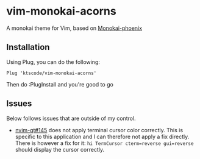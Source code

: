 # vim-monokai-acorns

A  monokai theme for Vim, based on [Monokai-phoenix](https://github.com/Reewr/vim-monokai-phoenix)

## Installation

Using Plug, you can do the following:

```vim
Plug 'ktscode/vim-monokai-acorns'
```

Then do :PlugInstall and you're good to go

## Issues

Below follows issues that are outside of my control.

- [nvim-qt#145](https://github.com/equalsraf/neovim-qt/issues/145) does not apply terminal cursor color correctly. This is specific to this application and I can therefore not apply a fix directly. There is however a fix for it: `hi TermCursor cterm=reverse gui=reverse` should display the cursor correctly.
